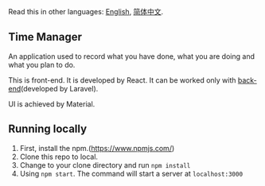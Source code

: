 Read this in other languages: [English](README.en.md), [简体中文](README.md).

## Time Manager
An application used to record what you have done, what you are doing and what you plan to do.

This is front-end. It is developed by React. It can be worked only with [back-end](../../../TimeManage-Laravel)(developed by Laravel).

UI is achieved by Material.

## Running locally
1. First, install the npm.(https://www.npmjs.com/)
1. Clone this repo to local.
1. Change to your clone directory and run `npm install`
1. Using `npm start`. The command will start a server at `localhost:3000`
